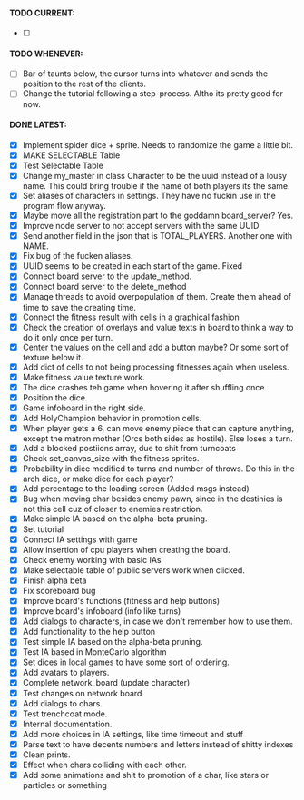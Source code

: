 #### TODO CURRENT:
- [ ]
#### TODO WHENEVER:
- [ ] Bar of taunts below, the cursor turns into whatever and sends the position to the rest of the clients.
- [ ] Change the tutorial following a step-process. Altho its pretty good for now. 

#### DONE LATEST:
- [X] Implement spider dice + sprite. Needs to randomize the game a little bit.
- [X] MAKE SELECTABLE Table
- [X] Test Selectable Table
- [X] Change my_master in class Character to be the uuid instead of a lousy name. This could bring trouble if the name of both players its the same.
- [X] Set aliases of characters in settings. They have no fuckin use in the program flow anyway.
- [X] Maybe move all the registration part to the goddamn board_server? Yes.
- [X] Improve node server to not accept servers with the same UUID
- [X] Send another field in the json that is TOTAL_PLAYERS. Another one with NAME.
- [X] Fix bug of the fucken aliases.
- [X] UUID seems to be created in each start of the game. Fixed
- [X] Connect board server to the update_method.
- [X] Connect board server to the delete_method
- [X] Manage threads to avoid overpopulation of them. Create them ahead of time to save the creating time.
- [X] Connect the fitness result with cells in a graphical fashion
- [X] Check the creation of overlays and value texts in board to think a way to do it only once per turn.
- [X] Center the values on the cell and add a button maybe? Or some sort of texture below it.
- [X] Add dict of cells to not being processing fitnesses again when useless.
- [X] Make fitness value texture work.
- [X] The dice crashes teh game when hovering it after shuffling once
- [X] Position the dice.
- [X] Game infoboard in the right side.
- [X] Add HolyChampion behavior in promotion cells.
- [X] When player gets a 6, can move enemy piece that can capture anything, except the matron mother (Orcs both sides as hostile). Else loses a turn.
- [X] Add a blocked postiions array, due to shit from turncoats
- [X] Check set_canvas_size with the fitness sprites.
- [X] Probability in dice modified to turns and number of throws. Do this in the arch dice, or make dice for each player?
- [X] Add percentage to the loading screen (Added msgs instead)
- [X] Bug when moving char besides enemy pawn, since in the destinies is not this cell cuz of closer to enemies restriction.
- [X] Make simple IA based on the alpha-beta pruning.
- [X] Set tutorial
- [X] Connect IA settings with game
- [X] Allow insertion of cpu players when creating the board.
- [X] Check enemy working with basic IAs
- [X] Make selectable table of public servers work when clicked.
- [X] Finish alpha beta
- [X] Fix scoreboard bug 
- [X] Improve board's functions (fitness and help buttons)
- [X] Improve board's infoboard (info like turns)
- [X] Add dialogs to characters, in case we don't remember how to use them.
- [X] Add functionality to the help button
- [X] Test simple IA based on the alpha-beta pruning.
- [X] Test IA based in MonteCarlo algorithm
- [X] Set dices in local games to have some sort of ordering.
- [X] Add avatars to players.
- [X] Complete network_board (update character)
- [X] Test changes on network board
- [X] Add dialogs to chars.
- [X] Test trenchcoat mode.
- [X] Internal documentation.
- [X] Add more choices in IA settings, like time timeout and stuff
- [X] Parse text to have decents numbers and letters instead of shitty indexes
- [X] Clean prints.
- [X] Effect when chars colliding with each other.
- [X] Add some animations and shit to promotion of a char, like stars or particles or something